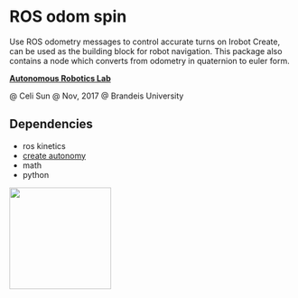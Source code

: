 # ROS odom spin  
Use ROS odometry messages to control accurate turns on Irobot Create, can be used as the building block for robot navigation. This package also contains a node which converts from odometry in quaternion to euler form.

**[Autonomous Robotics Lab](http://campusrover.org.s3-website-us-west-2.amazonaws.com)** 

@ Celi Sun  @ Nov, 2017  @ Brandeis University



## Dependencies

* ros kinetics
* [create autonomy](https://github.com/AutonomyLab/create_autonomy)
* math
* python


<img src="https://raw.githubusercontent.com/celisun/ROS_odom_spin_Irobot_Create/master/src/create-overview.png" width="180">
